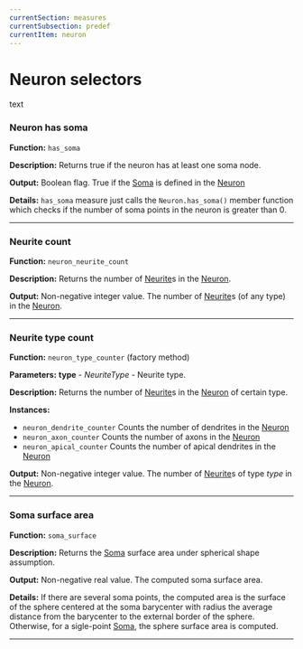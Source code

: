 ```yaml
---
currentSection: measures
currentSubsection: predef
currentItem: neuron
---
```

# Neuron selectors
text

### Neuron has soma <a id="hassoma"> </a>

**Function:** `has_soma`

**Description:** Returns true if the neuron has at least one soma node.

**Output:** Boolean flag. True if the [Soma] is defined in the [Neuron]

**Details:** `has_soma` measure just calls the `Neuron.has_soma()` member function which checks if the number of soma points in the neuron is greater than 0.

---

### Neurite count <a id="neurite_count"> </a>

**Function:** `neuron_neurite_count`

**Description:** Returns the number of [Neurite]s in the [Neuron].

**Output:** Non-negative integer value. The number of [Neurite]s (of any type) in the [Neuron].

---

### Neurite type count <a id="neurite__type_count"> </a>

**Function:** `neuron_type_counter` (factory method)

**Parameters:** **type** - *NeuriteType* - Neurite type.

**Description:** Returns the number of [Neurite]s in the [Neuron] of certain type.

**Instances:**
  - `neuron_dendrite_counter` Counts the number of dendrites in the [Neuron]
  - `neuron_axon_counter` Counts the number of axons in the [Neuron]
  - `neuron_apical_counter` Counts the number of apical dendrites in the [Neuron]

**Output:** Non-negative integer value. The number of [Neurite]s of type *type* in the [Neuron].

---

### Soma surface area <a id="soma_surface"> </a>

**Function:** `soma_surface`

**Description:** Returns the [Soma] surface area under spherical shape assumption.

**Output:** Non-negative real value. The computed soma surface area.

**Details:** If there are several soma points, the computed area is the surface of the sphere centered at the soma barycenter with radius the average distance from the barycenter to the external border of the sphere. Otherwise, for a sigle-point [Soma], the sphere surface area is computed.

---

[Node]: ../goals_architecture.html#node
[Branch]: ../goals_architecture.html#branch
[Neurite]: ../goals_architecture.html#neurite
[Neuron]: ../goals_architecture.html#neuron
[Soma]: ../goals_architecture.html#soma
